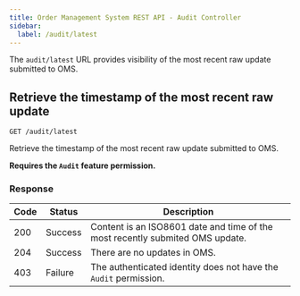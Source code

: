 ```yaml
---
title: Order Management System REST API - Audit Controller
sidebar:
  label: /audit/latest
---
```


The `audit/latest` URL provides visibility of the most recent raw update submitted to OMS.

## Retrieve the timestamp of the most recent raw update

`GET /audit/latest`

Retrieve the timestamp of the most recent raw update submitted to OMS.

**Requires the `Audit` feature permission.**

### Response

| Code | Status  | Description |
|------|---------|-------------|
| 200  | Success | Content is an ISO8601 date and time of the most recently submited OMS update. |
| 204  | Success | There are no updates in OMS. |
| 403  | Failure | The authenticated identity does not have the `Audit` permission. |


